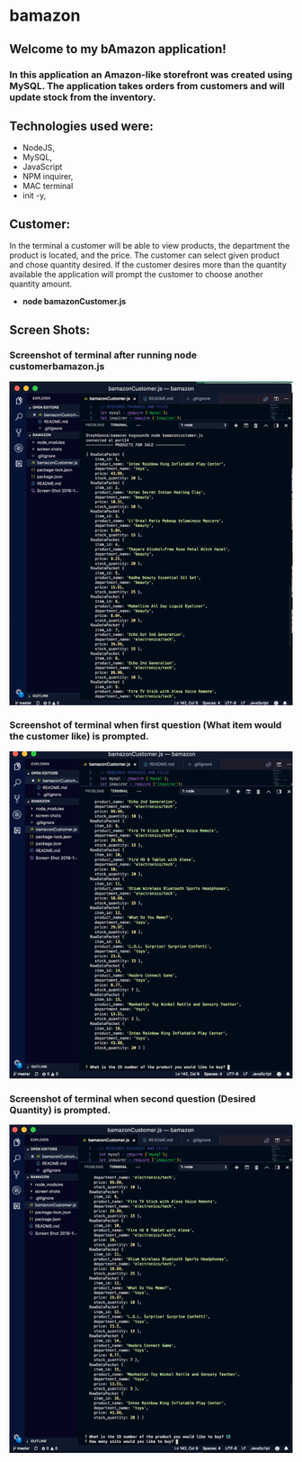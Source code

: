 # bamazon

## **Welcome to my bAmazon application!** 
### In this application an Amazon-like storefront was created using MySQL. The application takes orders from customers and will update stock from the inventory. 

## **Technologies used were**:
- NodeJS,
- MySQL,
- JavaScript 
- NPM inquirer,
- MAC terminal 
- init -y,

## **Customer**:
In the terminal a customer will be able to view products, the department the product is located, and the price. The customer can select given product and chose quantity desired. If the customer desires more than the quantity available the application will prompt the customer to choose another quantity amount. 
- **node bamazonCustomer.js**

## **Screen Shots**:
### Screenshot of terminal after running node customerbamazon.js
![Run NodeJs](screenshots/RunNodeJS.png)

### Screenshot of terminal when first question (What item would the customer like) is prompted. 
![First Prompt](screenshots/FirstPrompt.png)

### Screenshot of terminal when second question (Desired Quantity) is prompted. 
![Second Prompt](screenshots/SecondPrompt.png)